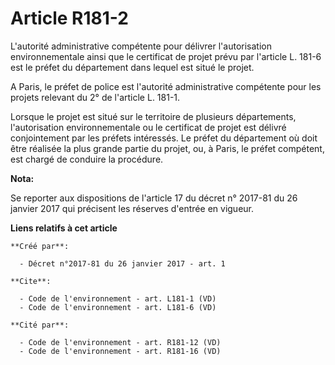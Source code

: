 # Article R181-2

L'autorité administrative compétente pour délivrer l'autorisation environnementale ainsi que le certificat de projet prévu
par l'article L. 181-6 est le préfet du département dans lequel est situé le projet.

A Paris, le préfet de police est l'autorité administrative compétente pour les projets relevant du 2° de l'article L. 181-1.

Lorsque le projet est situé sur le territoire de plusieurs départements, l'autorisation environnementale ou le certificat de
projet est délivré conjointement par les préfets intéressés. Le préfet du département où doit être réalisée la plus grande
partie du projet, ou, à Paris, le préfet compétent, est chargé de conduire la procédure.

**Nota:**

Se reporter aux dispositions de l'article 17 du décret n° 2017-81 du 26 janvier 2017 qui précisent les réserves d'entrée en
vigueur.

**Liens relatifs à cet article**

	**Créé par**:

	  - Décret n°2017-81 du 26 janvier 2017 - art. 1

	**Cite**:

	  - Code de l'environnement - art. L181-1 (VD)
	  - Code de l'environnement - art. L181-6 (VD)

	**Cité par**:

	  - Code de l'environnement - art. R181-12 (VD)
	  - Code de l'environnement - art. R181-16 (VD)
